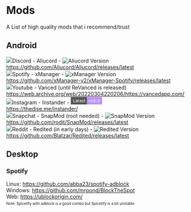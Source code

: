 # Mods
A List of high quality mods that i recommend/trust   

## Android
<img src="https://avatars.githubusercontent.com/u/78881422" width="20">Discord - Aliucord - ![Aliucord Version](https://img.shields.io/github/v/tag/Aliucord/Aliucord?label=Latest&style=flat-square&color=bd93f9)   
https://github.com/Aliucord/Aliucord/releases/latest   
<img src="https://xmanagerapp.com/favicon.ico?" width="20">Spotify - xManager - ![xManager Version](https://img.shields.io/github/v/tag/xManager-v2/xManager-Spotify?label=Latest&style=flat-square&color=bd93f9)   
https://github.com/xManager-v2/xManager-Spotify/releases/latest   
<img src="https://vancedapp.com/favicon.ico" width="20">Youtube - Vanced (until ReVanced is released)   
https://web.archive.org/web/20220304220206/https://vancedapp.com/   
<img src="https://thedise.me/src/images/pink/icon_original.png" width="20">Instagram - Instander - ![Instander Version (only auto updates on site)](https://github.com/WmeLuna/mods/blob/main/_layouts/insta.png?raw=true)   
https://thedise.me/instander/   
<img src="https://www.snapchat.com/images/favicon.png" width="20">Snapchat - SnapMod (root needed) - ![SnapMod Version](https://img.shields.io/github/v/tag/rodit/SnapMod?label=Latest&style=flat-square&color=bd93f9)   
https://github.com/rodit/SnapMod/releases/latest   
<img src="https://www.redditstatic.com/desktop2x/img/favicon/android-icon-36x36.png" width="20">Reddit - Redited (in early days) - ![Redited Version](https://img.shields.io/github/v/tag/Blatzar/Redited?label=Latest&style=flat-square&color=bd93f9)   
https://github.com/Blatzar/Redited/releases/latest

## Desktop   
### Spotify 
Linux: https://github.com/abba23/spotify-adblock   
Windows: https://github.com/mrpond/BlockTheSpot   
Web: https://ublockorigin.com/   
<sup><sub>Note: Spicetify with adblock is a good combo but Spicetify is a bit unstable</sub></sup>   
